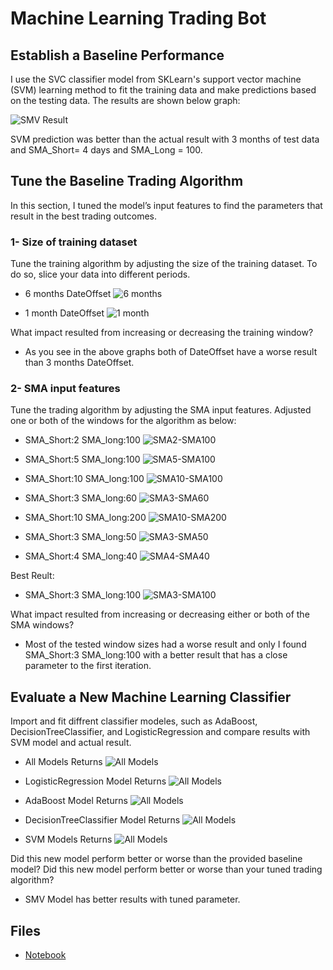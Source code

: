 # Machine Learning Trading Bot


## Establish a Baseline Performance
I use the SVC classifier model from SKLearn's support vector machine (SVM) learning method to fit the training data and make predictions based on the testing data. The results are shown below graph:

![SMV Result](1.baseline-sma4-100-3m.png) 

SVM prediction was better than the actual result with 3 months of test data and SMA_Short= 4 days and SMA_Long = 100.


## Tune the Baseline Trading Algorithm
In this section, I tuned the model’s input features to find the parameters that result in the best trading outcomes. 

### 1-  Size of training dataset
Tune the training algorithm by adjusting the size of the training dataset. To do so, slice your data into different periods. 
* 6 months DateOffset
![6 months](baseline-sma4-100-6m.png) 

* 1 month DateOffset
![1 month](baseline-sma4-100-1m.png) 

What impact resulted from increasing or decreasing the training window?
* As you see in the above graphs both of DateOffset have a worse result than 3 months DateOffset.  

### 2- SMA input features 
Tune the trading algorithm by adjusting the SMA input features. Adjusted one or both of the windows for the algorithm as below: 

* SMA_Short:2 SMA_long:100
![SMA2-SMA100](12.baseline-sma2-100-3m.png) 

* SMA_Short:5 SMA_long:100
![SMA5-SMA100](11.baseline-sma5-100-3m.png) 

* SMA_Short:10 SMA_long:100
![SMA10-SMA100](7.baseline-sma10-100-3m.png) 

* SMA_Short:3 SMA_long:60
![SMA3-SMA60](16.baseline-sma3-60-3m.png) 

* SMA_Short:10 SMA_long:200
![SMA10-SMA200](8.baseline-sma10-200-3m.png) 

* SMA_Short:3 SMA_long:50
![SMA3-SMA50](15.baseline-sma3-50-3m.png) 

* SMA_Short:4 SMA_long:40
![SMA4-SMA40](6.baseline-sma4-40-3m.png) 


Best Reult:
* SMA_Short:3 SMA_long:100
![SMA3-SMA100](13.baseline-sma3-100-3m.png) 

What impact resulted from increasing or decreasing either or both of the SMA windows?

* Most of the tested window sizes had a worse result and only I found SMA_Short:3 SMA_long:100 with a better result that has a close parameter to the first iteration. 

   
## Evaluate a New Machine Learning Classifier
Import and fit diffrent classifier modeles, such as AdaBoost, DecisionTreeClassifier, and LogisticRegression and compare results with SVM model and actual result.

* All Models Returns 
![All Models](models.png) 

* LogisticRegression Model Returns
![All Models](model-lr.png) 

* AdaBoost Model Returns 
![All Models](model-ab.png) 

* DecisionTreeClassifier Model Returns 
![All Models](model-dt.png) 

* SVM Models Returns 
![All Models](model-svm.png)

Did this new model perform better or worse than the provided baseline model? Did this new model perform better or worse than your tuned trading algorithm?
* SMV Model has better results with tuned parameter.

## Files
* [Notebook](machine_learning_trading_bot.ipynb) 
